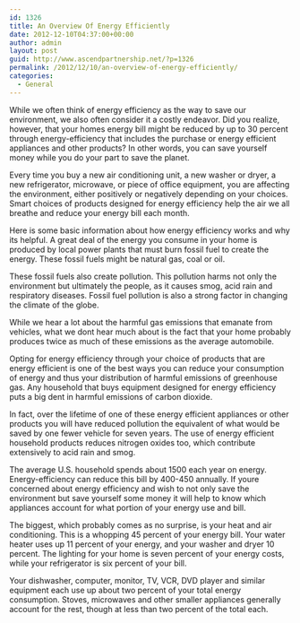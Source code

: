 ```yaml
---
id: 1326
title: An Overview Of Energy Efficiently
date: 2012-12-10T04:37:00+00:00
author: admin
layout: post
guid: http://www.ascendpartnership.net/?p=1326
permalink: /2012/12/10/an-overview-of-energy-efficiently/
categories:
  - General
---
```

While we often think of energy efficiency as the way to save our environment, we also often consider it a costly endeavor. Did you realize, however, that your homes energy bill might be reduced by up to 30 percent through energy-efficiency that includes the purchase or energy efficient appliances and other products? In other words, you can save yourself money while you do your part to save the planet.

Every time you buy a new air conditioning unit, a new washer or dryer, a new refrigerator, microwave, or piece of office equipment, you are affecting the environment, either positively or negatively depending on your choices. Smart choices of products designed for energy efficiency help the air we all breathe and reduce your energy bill each month.

Here is some basic information about how energy efficiency works and why its helpful. A great deal of the energy you consume in your home is produced by local power plants that must burn fossil fuel to create the energy. These fossil fuels might be natural gas, coal or oil.

These fossil fuels also create pollution. This pollution harms not only the environment but ultimately the people, as it causes smog, acid rain and respiratory diseases. Fossil fuel pollution is also a strong factor in changing the climate of the globe.

While we hear a lot about the harmful gas emissions that emanate from vehicles, what we dont hear much about is the fact that your home probably produces twice as much of these emissions as the average automobile.

Opting for energy efficiency through your choice of products that are energy efficient is one of the best ways you can reduce your consumption of energy and thus your distribution of harmful emissions of greenhouse gas. Any household that buys equipment designed for energy efficiency puts a big dent in harmful emissions of carbon dioxide.

In fact, over the lifetime of one of these energy efficient appliances or other products you will have reduced pollution the equivalent of what would be saved by one fewer vehicle for seven years. The use of energy efficient household products reduces nitrogen oxides too, which contribute extensively to acid rain and smog.

The average U.S. household spends about 1500 each year on energy. Energy-efficiency can reduce this bill by 400-450 annually. If youre concerned about energy efficiency and wish to not only save the environment but save yourself some money it will help to know which appliances account for what portion of your energy use and bill.

The biggest, which probably comes as no surprise, is your heat and air conditioning. This is a whopping 45 percent of your energy bill. Your water heater uses up 11 percent of your energy, and your washer and dryer 10 percent. The lighting for your home is seven percent of your energy costs, while your refrigerator is six percent of your bill.

Your dishwasher, computer, monitor, TV, VCR, DVD player and similar equipment each use up about two percent of your total energy consumption. Stoves, microwaves and other smaller appliances generally account for the rest, though at less than two percent of the total each.